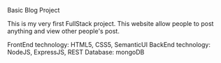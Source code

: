 Basic Blog Project

This is my very first FullStack project. This website allow people to post anything and view other people's post.

FrontEnd technology: HTML5, CSS5, SemanticUI
BackEnd technology: NodeJS, ExpressJS, REST
Database: mongoDB
